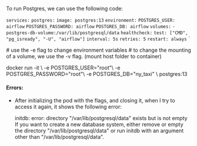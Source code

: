 To run Postgres, we can use the following code: 

`services:`
	`postgres:`
		`image: postgres:13`
		`environment:`
			`POSTGRES_USER: airflow`
			`POSTGRES_PASSWORD: airflow`
			`POSTGRES_DB: airflow`
		`volumes:`
			`- postgres-db-volume:/var/lib/postgresql/data`
		`healthcheck:`
			`test: ["CMD", "pg_isready", "-U", "airflow"]`
			`interval: 5s`
			`retries: 5`
		`restart: always`
`


\# use the -e flag to change environment variables
\# to change the mounting of a volume, we use the -v flag. (mount host folder to container)

docker run -it \\
	-e POSTGRES_USER="root"\\
	-e POSTGRES_PASSWORD="root"\\
	-e POSTGRES_DB="ny_taxi" \\
postgres:13


#### Errors:

- After initializing the pod with the flags, and closing it, when I try to access it again, it shows the following error:

	initdb: error: directory "/var/lib/postgresql/data" exists but is not empty
	If you want to create a new database system, either remove or empty
	the directory "/var/lib/postgresql/data" or run initdb
	with an argument other than "/var/lib/postgresql/data".

